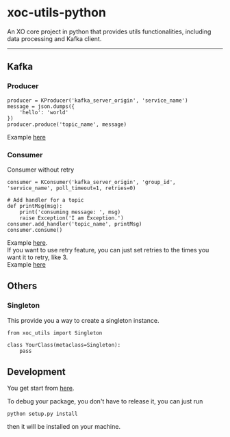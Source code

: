 # xoc-utils-python

An XO core project in python that provides utils functionalities, including data processing and Kafka client.

----

## Kafka

### Producer

```
producer = KProducer('kafka_server_origin', 'service_name')
message = json.dumps({
    'hello': 'world'
})
producer.produce('topic_name', message)
```
Example [here](examples/kafka_producer.py)

### Consumer

Consumer without retry
```
consumer = KConsumer('kafka_server_origin', 'group_id', 'service_name', poll_timeout=1, retries=0)

# Add handler for a topic
def printMsg(msg):
    print('consuming message: ', msg)
    raise Exception('I am Exception.')
consumer.add_handler('topic_name', printMsg)
consumer.consume()
```
Example [here](examples/kafka_consumer.py).  
If you want to use retry feature, you can just set retries to the times you want it to retry, like 3.  
Example [here](examples/kafka_consumer_retry.py)


## Others
 
### Singleton
This provide you a way to create a singleton instance.

```
from xoc_utils import Singleton

class YourClass(metaclass=Singleton):
	pass
``` 


## Development
You get start from [here](https://packaging.python.org/tutorials/distributing-packages/#packages).

To debug your package, you don't have to release it, you can just run
```
python setup.py install
```
then it will be installed on your machine.